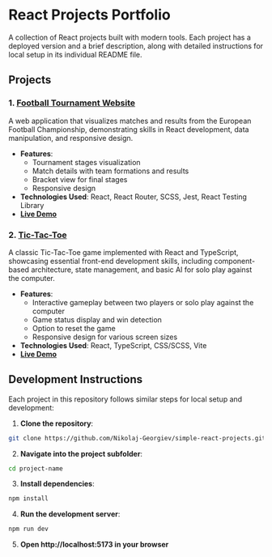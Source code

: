 # React Projects Portfolio

A collection of React projects built with modern tools. Each project has a deployed version and a brief description, along with detailed instructions for local setup in its individual README file.

## Projects

### 1. [Football Tournament Website](./football-tournament/README.md)
A web application that visualizes matches and results from the European Football Championship, demonstrating skills in React development, data manipulation, and responsive design.

- **Features**:
  - Tournament stages visualization
  - Match details with team formations and results
  - Bracket view for final stages
  - Responsive design
- **Technologies Used**: React, React Router, SCSS, Jest, React Testing Library
- **[Live Demo](https://ng-football-tournament-v2.netlify.app)**

### 2. [Tic-Tac-Toe](./tic-tac-toe/README.md)
A classic Tic-Tac-Toe game implemented with React and TypeScript, showcasing essential front-end development skills, including component-based architecture, state management, and basic AI for solo play against the computer.

- **Features**:
  - Interactive gameplay between two players or solo play against the computer
  - Game status display and win detection
  - Option to reset the game
  - Responsive design for various screen sizes
- **Technologies Used**: React, TypeScript, CSS/SCSS, Vite
- **[Live Demo](https://your-deployment-link.com)**

## Development Instructions

Each project in this repository follows similar steps for local setup and development:

1. **Clone the repository**:

```bash
git clone https://github.com/Nikolaj-Georgiev/simple-react-projects.git
```

2. **Navigate into the project subfolder**:

```bash
cd project-name
```

3. **Install dependencies**:

```bash
npm install
```

4. **Run the development server**:

```bash
npm run dev
```

5. **Open http://localhost:5173 in your browser**